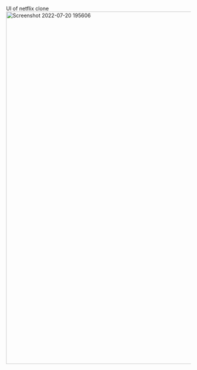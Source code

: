 UI of netflix clone
<img width="960" alt="Screenshot 2022-07-20 195606" src="https://user-images.githubusercontent.com/98492153/212296906-207d639d-b959-44f9-b53f-2b9d37b45f1e.png">

